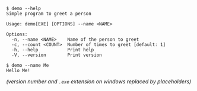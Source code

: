 ```console
$ demo --help
Simple program to greet a person

Usage: demo[EXE] [OPTIONS] --name <NAME>

Options:
  -n, --name <NAME>    Name of the person to greet
  -c, --count <COUNT>  Number of times to greet [default: 1]
  -h, --help           Print help
  -V, --version        Print version

$ demo --name Me
Hello Me!

```
*(version number and `.exe` extension on windows replaced by placeholders)*
